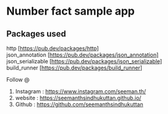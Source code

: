 # Number fact sample app

## Packages used

http [https://pub.dev/packages/http] </Br>
json_annotation [https://pub.dev/packages/json_annotation] </Br>
json_serializable [https://pub.dev/packages/json_serializable] </Br>
build_runner [https://pub.dev/packages/build_runner] </Br>

Follow @

1. Instagram : <https://www.instagram.com/seeman.th/>
2. website   :   <https://seemanthsindhukuttan.github.io/>
3. Github    : <https://github.com/seemanthsindhukuttan>
